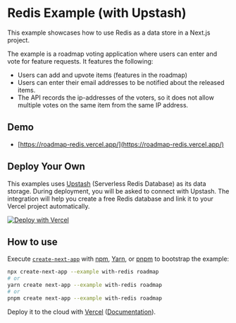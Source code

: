 # Redis Example (with Upstash)

This example showcases how to use Redis as a data store in a Next.js project.

The example is a roadmap voting application where users can enter and vote for feature requests. It features the following:

- Users can add and upvote items (features in the roadmap)
- Users can enter their email addresses to be notified about the released items.
- The API records the ip-addresses of the voters, so it does not allow multiple votes on the same item from the same IP address.

## Demo

- [https://roadmap-redis.vercel.app/](https://roadmap-redis.vercel.app/)

## Deploy Your Own

This examples uses [Upstash](https://upstash.com) (Serverless Redis Database) as its data storage. During deployment,
you will be asked to connect with Upstash. The integration will help you create a free Redis database and link it to your Vercel project automatically.

[![Deploy with Vercel](https://vercel.com/button)](https://vercel.com/new/git/external?repository-url=https%3A%2F%2Fgithub.com%2Fvercel%2Fnext.js%2Ftree%2Fcanary%2Fexamples%2Fwith-redis&project-name=redis-roadmap&repository-name=redis-roadmap&demo-title=Redis%20Roadmap&demo-description=Create%20and%20upvote%20features%20for%20your%20product.&demo-url=https%3A%2F%2Froadmap-redis.vercel.app%2F&integration-ids=oac_V3R1GIpkoJorr6fqyiwdhl17)

## How to use

Execute [`create-next-app`](https://github.com/vercel/next.js/tree/canary/packages/create-next-app) with [npm](https://docs.npmjs.com/cli/init), [Yarn](https://yarnpkg.com/lang/en/docs/cli/create/), or [pnpm](https://pnpm.io) to bootstrap the example:

```bash
npx create-next-app --example with-redis roadmap
# or
yarn create next-app --example with-redis roadmap
# or
pnpm create next-app --example with-redis roadmap
```

Deploy it to the cloud with [Vercel](https://vercel.com/new?utm_source=github&utm_medium=readme&utm_campaign=next-example) ([Documentation](https://nextjs.org/docs/deployment)).
